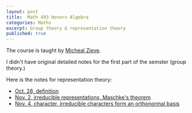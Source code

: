 ```yaml
---
layout: post
title:  Math 493 Honors Algebra
categories: Maths
excerpt: Group theory & representation theory
published: true 
---
```

The course is taught by [Micheal Zieve](http://www.math.lsa.umich.edu/~zieve/).

I didn't have original detailed notes for the first part of the semster (group theory.)

Here is the notes for representation theory:
- [Oct. 28, definition](../../../../parts/algebra/1028.pdf) 
- [Nov. 2, irreducible representations, Maschke's theorem](../../../../parts/algebra/1102.pdf)
- [Nov. 4, character, irreducible characters form an orthonormal basis](../../../../parts/algebra/1104.pdf) 